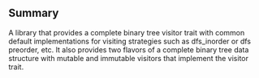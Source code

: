 ## Summary
A library that provides a complete binary tree visitor trait with common default implementations for visiting strategies such as dfs_inorder or dfs preorder, etc.
It also provides two flavors of a complete binary tree data structure with mutable and immutable visitors that implement the visitor trait.